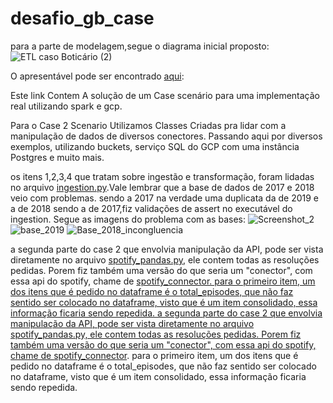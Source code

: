 # desafio_gb_case

para a parte de modelagem,segue o diagrama inicial proposto:
![ETL caso Boticário (2)](https://github.com/arteweyl/desafio_gb_case2/assets/63889308/723e1f23-966c-4468-b343-acbc6b4cff3f)

O apresentável pode ser encontrado <a href='https://docs.google.com/presentation/d/1kUykvOltBTiCQaP4y33rc_RaKouyXTz4QfDGAecC35E/edit#slide=id.g2c6259c4439_0_14'>aqui</a>:

Este link Contem A solução de um Case scenário para uma implementação real 
utilizando spark e gcp.


Para o  Case 2 Scenario Utilizamos Classes Criadas pra lidar com a manipulação de dados de diversos conectores.
Passando aqui por diversos exemplos, utilizando buckets, serviço SQL do GCP com uma instância Postgres e muito mais.

os itens 1,2,3,4 que tratam sobre ingestão e transformação, foram lidadas no arquivo <a href='https://github.com/arteweyl/desafio_gb_case2/blob/main/ingestion.py'>ingestion.py</a>.Vale lembrar que a base de dados de 2017 e 2018 veio com problemas.  sendo a 2017 na verdade uma duplicata da de 2019 e a de 2018 sendo a de 2017,fiz validações de assert no executável do ingestion. Segue as imagens do problema com as bases:
![Screenshot_2](https://github.com/arteweyl/desafio_gb_case2/assets/63889308/40b7cbd4-902a-46ec-b6c1-86dd8700c114)
![base_2019](https://github.com/arteweyl/desafio_gb_case2/assets/63889308/adc02341-04d6-4f9d-812f-a25ccc7c5253)
![Base_2018_incongluencia](https://github.com/arteweyl/desafio_gb_case2/assets/63889308/3225e864-a26a-43d7-be3b-2ccd7e900ee9)


a segunda parte do case 2 que envolvia manipulação da API, pode ser vista diretamente no arquivo <a href='https://github.com/arteweyl/desafio_gb_case2/blob/main/spotify_pandas.py'>spotify_pandas.py</a>, ele contem todas as resoluções pedidas. Porem fiz também uma versão do que seria um "conector",  com essa api do spotify, chame de <a href=''>spotify_connector. para o primeiro item, um dos itens que é pedido no dataframe é o total_episodes, que não faz sentido ser colocado no dataframe, visto que é um item consolidado, essa informação ficaria sendo repedida.
a segunda parte do case 2 que envolvia manipulação da API, pode ser vista diretamente no arquivo spotify_pandas.py, ele contem todas as resoluções pedidas. Porem fiz também uma versão do que seria um "conector",  com essa api do spotify, chame de <a href='https://github.com/arteweyl/desafio_gb_case2/blob/main/ingestion/connectors/spotify_connector'>spotify_connector</a>. para o primeiro item, um dos itens que é pedido no dataframe é o total_episodes, que não faz sentido ser colocado no dataframe, visto que é um item consolidado, essa informação ficaria sendo repedida.
